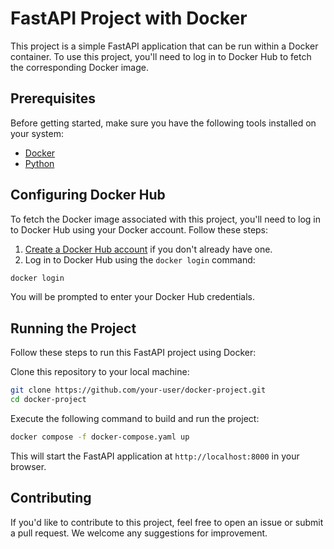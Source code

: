 # FastAPI Project with Docker

This project is a simple FastAPI application that can be run within a Docker container. To use this project, you'll need to log in to Docker Hub to fetch the corresponding Docker image.

## Prerequisites

Before getting started, make sure you have the following tools installed on your system:

- [Docker](https://docs.docker.com/get-docker/)
- [Python](https://www.python.org/downloads/)

## Configuring Docker Hub

To fetch the Docker image associated with this project, you'll need to log in to Docker Hub using your Docker account. Follow these steps:

1. [Create a Docker Hub account](https://hub.docker.com/signup) if you don't already have one.
2. Log in to Docker Hub using the `docker login` command:

```bash
docker login
```
   
You will be prompted to enter your Docker Hub credentials.

## Running the Project
Follow these steps to run this FastAPI project using Docker:

Clone this repository to your local machine:

   ```bash
   git clone https://github.com/your-user/docker-project.git
   cd docker-project
   ```

Execute the following command to build and run the project:

   ```bash
   docker compose -f docker-compose.yaml up
   ```

This will start the FastAPI application at `http://localhost:8000` in your browser.

## Contributing
If you'd like to contribute to this project, feel free to open an issue or submit a pull request. We welcome any suggestions for improvement.



